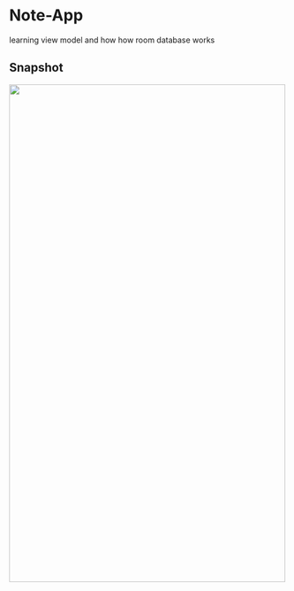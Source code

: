 # Note-App
learning view model and how how room database works
## Snapshot 


<img src="https://user-images.githubusercontent.com/75511608/215532276-fa5a9168-28ba-4b82-b04d-6369bcdf276a.jpg" width="500" height="900">
